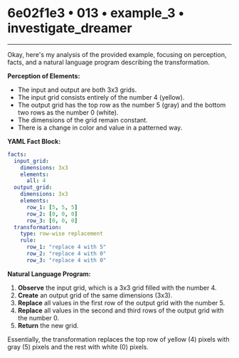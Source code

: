 # 6e02f1e3 • 013 • example_3 • investigate_dreamer

---
Okay, here's my analysis of the provided example, focusing on perception, facts, and a natural language program describing the transformation.

**Perception of Elements:**

*   The input and output are both 3x3 grids.
*   The input grid consists entirely of the number 4 (yellow).
*   The output grid has the top row as the number 5 (gray) and the bottom two rows as the number 0 (white).
*   The dimensions of the grid remain constant.
*	There is a change in color and value in a patterned way.

**YAML Fact Block:**



```yaml
facts:
  input_grid:
    dimensions: 3x3
    elements:
      all: 4
  output_grid:
    dimensions: 3x3
    elements:
      row_1: [5, 5, 5]
      row_2: [0, 0, 0]
      row_3: [0, 0, 0]
  transformation:
    type: row-wise replacement
    rule:
      row_1: "replace 4 with 5"
      row_2: "replace 4 with 0"
      row_3: "replace 4 with 0"

```



**Natural Language Program:**

1.  **Observe** the input grid, which is a 3x3 grid filled with the number 4.
2.  **Create** an output grid of the same dimensions (3x3).
3.  **Replace** all values in the first row of the output grid with the number 5.
4.  **Replace** all values in the second and third rows of the output grid with the number 0.
5. **Return** the new grid.

Essentially, the transformation replaces the top row of yellow (4) pixels with gray (5) pixels and the rest with white (0) pixels.

